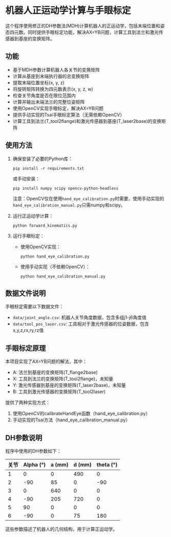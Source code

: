 # 机器人正运动学计算与手眼标定

这个程序使用修正的DH参数法(MDH)计算机器人的正运动学，包括末端位置和姿态四元数。同时提供手眼标定功能，解决AX=YB问题，计算工具到法兰和激光传感器到基座的变换矩阵。

## 功能

- 基于MDH参数计算机器人各关节的变换矩阵
- 计算从基座到末端执行器的总变换矩阵
- 提取末端位置坐标(x, y, z)
- 将旋转矩阵转换为四元数表示(x, y, z, w)
- 检查关节角度是否在限位范围内
- 计算并输出末端法兰的完整位姿矩阵
- 使用OpenCV实现手眼标定，解决AX=YB问题
- 提供手动实现的Tsai手眼标定算法（无需依赖OpenCV）
- 计算工具到法兰(T_tool2flange)和激光传感器到基座(T_laser2base)的变换矩阵

## 使用方法

1. 确保安装了必要的Python库：
   ```
   pip install -r requirements.txt
   ```
   或手动安装：
   ```
   pip install numpy scipy opencv-python-headless
   ```
   注意：OpenCV仅在使用`hand_eye_calibration.py`时需要，使用手动实现的`hand_eye_calibration_manual.py`只需numpy和scipy。

2. 运行正运动学计算：
   ```
   python forward_kinematics.py
   ```

3. 运行手眼标定：
   - 使用OpenCV实现：
     ```
     python hand_eye_calibration.py
     ```
   - 使用手动实现（不依赖OpenCV）：
     ```
     python hand_eye_calibration_manual.py
     ```

## 数据文件说明

手眼标定需要以下数据文件：
- `data/joint_angle.csv`: 机器人关节角度数据，包含多组j1-j6角度值
- `data/tool_pos_laser.csv`: 工具相对于激光传感器的位姿数据，包含x,y,z,rx,ry,rz值

## 手眼标定原理

本项目实现了AX=YB问题的解法，其中：
- A: 法兰到基座的变换矩阵(T_flange2base)
- X: 工具到法兰的变换矩阵(T_tool2flange)，未知量
- Y: 激光传感器到基座的变换矩阵(T_laser2base)，未知量
- B: 工具到激光传感器的变换矩阵(T_tool2laser)

提供了两种实现方式：
1. 使用OpenCV的calibrateHandEye函数（hand_eye_calibration.py）
2. 手动实现的Tsai方法（hand_eye_calibration_manual.py）

## DH参数说明

程序中使用的DH参数如下：

| 关节 | Alpha (°) | a (mm) | d (mm) | theta (°) |
|------|----------|--------|--------|----------|
| 1    | 0        | 0      | 490    | 0        |
| 2    | -90      | 85     | 0      | -90      |
| 3    | 0        | 640    | 0      | 0        |
| 4    | -90      | 205    | 720    | 0        |
| 5    | 90       | 0      | 0      | 0        |
| 6    | -90      | 0      | 75     | 180      |

这些参数描述了机器人的几何结构，用于计算正运动学。